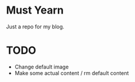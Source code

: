 # Must Yearn

Just a repo for my blog.

# TODO

- Change default image
- Make some actual content / rm default content
